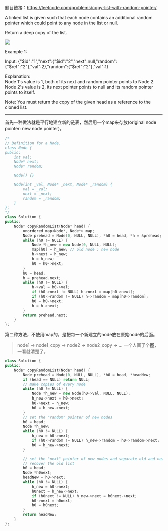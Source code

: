 题目链接：https://leetcode.com/problems/copy-list-with-random-pointer/


A linked list is given such that each node contains an additional random pointer which could point to any node in the list or null.

Return a deep copy of the list.

![](https://discuss.leetcode.com/uploads/files/1470150906153-2yxeznm.png) 

Example 1:

Input:
{"$id":"1","next":{"$id":"2","next":null,"random":{"$ref":"2"},"val":2},"random":{"$ref":"2"},"val":1}

Explanation:\
Node 1's value is 1, both of its next and random pointer points to Node 2.\
Node 2's value is 2, its next pointer points to null and its random pointer points to itself.

Note: You must return the copy of the given head as a reference to the cloned list.

---
首先一种做法就是平行地建立新的链表，然后用一个map来存放(original node pointer: new node pointer)。
```cpp
/*
// Definition for a Node.
class Node {
public:
    int val;
    Node* next;
    Node* random;

    Node() {}

    Node(int _val, Node* _next, Node* _random) {
        val = _val;
        next = _next;
        random = _random;
    }
};
*/
class Solution {
public:
    Node* copyRandomList(Node* head) {
        unordered_map<Node*, Node*> map;
        Node prehead = Node(0, NULL, NULL), *h0 = head, *h = &prehead;
        while (h0 != NULL) {
            Node *h_new = new Node(0, NULL, NULL);
            map[h0] = h_new; // old node : new node
            h->next = h_new;
            h = h_new;
            h0 = h0->next;
        }
        h0 = head;
        h = prehead.next;
        while (h0 != NULL) {
            h->val = h0->val;
            if (h0->next != NULL) h->next = map[h0->next];
            if (h0->random != NULL) h->random = map[h0->random];    
            h0 = h0->next;
            h = h->next;
        }
        return prehead.next;
    }
};
```
第二种方法，不使用map的，是把每一个新建立的node放在原始node的后面。
> node1 -> node1_copy -> node2 -> node2_copy -> ...
一个人画了个[图](https://leetcode.com/problems/copy-list-with-random-pointer/discuss/43491/A-solution-with-constant-space-complexity-O(1)-and-linear-time-complexity-O(N)/42652)，一看就清楚了。
```cpp
class Solution {
public:
    Node* copyRandomList(Node* head) {
        Node prehead = Node(0, NULL, NULL), *h0 = head, *headNew;
        if (head == NULL) return NULL;
        // make copies of every node
        while (h0 != NULL) {
            Node *h_new = new Node(h0->val, NULL, NULL);
            h_new->next = h0->next;
            h0->next = h_new;
            h0 = h_new->next;
        } 
        // set the "random" pointer of new nodes
        h0 = head;
        Node *h_new;
        while (h0 != NULL) {
            h_new = h0->next;
            if (h0->random != NULL) h_new->random = h0->random->next;
            h0 = h_new->next;
        }

        // set the "next" pointer of new nodes and separate old and new list
        // recover the old list
        h0 = head;
        Node *h0next;
        headNew = h0->next;
        while (h0 != NULL) {
            h_new = h0->next;
            h0next = h_new->next;
            if (h0next != NULL) h_new->next = h0next->next;
            h0->next = h0next;
            h0 = h0next;
        }   
        return headNew;
    }
};
```